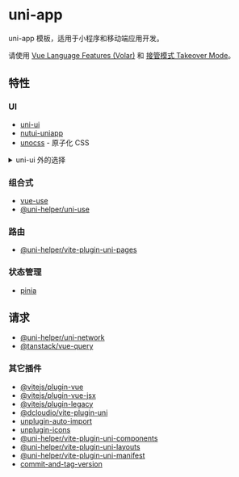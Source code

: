 # uni-app

uni-app 模板，适用于小程序和移动端应用开发。

请使用 [Vue Language Features (Volar)](https://github.com/vuejs/language-tools) 和 [接管模式 Takeover Mode](https://cn.vuejs.org/guide/typescript/overview.html#volar-takeover-mode)。

## 特性

### UI

- [uni-ui](https://github.com/dcloudio/uni-ui)
- [nutui-uniapp](https://www.uniapp-nutui.tech/)
- [unocss](https://unocss.dev) - 原子化 CSS

<details>
  <summary> uni-ui 外的选择 </summary>

- [tm-ui](https://tmui.design/)
- [uview-plus](https://github.com/ijry/uview-plus)
- [uv-ui](https://github.com/climblee/uv-ui)
- [thor-ui](https://thorui.cn/doc/)

</details>

### 组合式

- [vue-use](https://vueuse.org/)
- [@uni-helper/uni-use](https://github.com/uni-helper/uni-use)

### 路由

- [@uni-helper/vite-plugin-uni-pages](https://github.com/uni-helper/vite-plugin-uni-pages)

### 状态管理

- [pinia](https://pinia.vuejs.org/)

## 请求

- [@uni-helper/uni-network](https://github.com/uni-helper/uni-network)
- [@tanstack/vue-query](https://tanstack.com/query)

### 其它插件

- [@vitejs/plugin-vue](https://github.com/vitejs/vite/tree/main/packages/plugin-vue)
- [@vitejs/plugin-vue-jsx](https://github.com/vitejs/vite/tree/main/packages/plugin-vue-jsx)
- [@vitejs/plugin-legacy](https://github.com/vitejs/vite/tree/main/packages/plugin-legacy)
- [@dcloudio/vite-plugin-uni](https://www.npmjs.com/package/@dcloudio/vite-plugin-uni/)
- [unplugin-auto-import](https://github.com/antfu/unplugin-auto-import)
- [unplugin-icons](https://github.com/antfu/unplugin-icons)
- [@uni-helper/vite-plugin-uni-components](https://github.com/uni-helper/vite-plugin-uni-components)
- [@uni-helper/vite-plugin-uni-layouts](https://github.com/uni-helper/vite-plugin-uni-layouts)
- [@uni-helper/vite-plugin-uni-manifest](https://github.com/uni-helper/vite-plugin-uni-manifest)
- [commit-and-tag-version](https://github.com/absolute-version/commit-and-tag-version)
